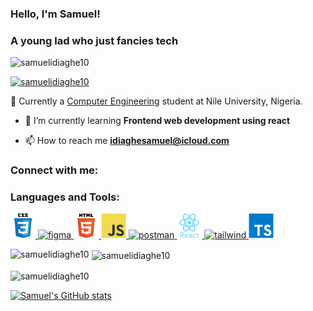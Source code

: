 <!-- Level !: Simple bio and stats -->

### Hello, I'm Samuel!




<!-- Github Stats --->


<h3 align="start">A young lad who just fancies tech</h3>

<p align="left"> <img src="https://komarev.com/ghpvc/?username=samuelidiaghe10&label=Profile%20views&color=0e75b6&style=flat" alt="samuelidiaghe10" /> </p>

<p align="left"> <a href="https://github.com/ryo-ma/github-profile-trophy"><img src="https://github-profile-trophy.vercel.app/?username=samuelidiaghe10" alt="samuelidiaghe10" /></a> </p>

🏫 Currently a [Computer Engineering](https://www.nileuniversity.edu.ng/courses/beng-computer-engineering/) student at Nile University, Nigeria. <br/>


- 🌱 I’m currently learning **Frontend web development using react**

- 📫 How to reach me **idiaghesamuel@icloud.com**

<h3 align="left">Connect with me:</h3>
<p align="left">
</p>

<h3 align="left">Languages and Tools:</h3>
<p align="left"> <a href="https://www.w3schools.com/css/" target="_blank" rel="noreferrer">
  <img src="https://raw.githubusercontent.com/devicons/devicon/master/icons/css3/css3-original-wordmark.svg" alt="css3" width="40" height="40"/> </a> <a href="https://www.figma.com/" target="_blank" rel="noreferrer"> 
    <img src="https://www.vectorlogo.zone/logos/figma/figma-icon.svg" alt="figma" width="40" height="40"/> </a> <a href="https://www.w3.org/html/" target="_blank" rel="noreferrer"> <img src="https://raw.githubusercontent.com/devicons/devicon/master/icons/html5/html5-original-wordmark.svg" alt="html5" width="40" height="40"/> </a> <a href="https://developer.mozilla.org/en-US/docs/Web/JavaScript" target="_blank" rel="noreferrer"> <img src="https://raw.githubusercontent.com/devicons/devicon/master/icons/javascript/javascript-original.svg" alt="javascript" width="40" height="40"/> </a> <a href="https://postman.com" target="_blank" rel="noreferrer"> <img src="https://www.vectorlogo.zone/logos/getpostman/getpostman-icon.svg" alt="postman" width="40" height="40"/> </a> <a href="https://reactjs.org/" target="_blank" rel="noreferrer"> <img src="https://raw.githubusercontent.com/devicons/devicon/master/icons/react/react-original-wordmark.svg" alt="react" width="40" height="40"/> </a> <a href="https://tailwindcss.com/" target="_blank" rel="noreferrer"> <img src="https://www.vectorlogo.zone/logos/tailwindcss/tailwindcss-icon.svg" alt="tailwind" width="40" height="40"/> </a> <a href="https://www.typescriptlang.org/" target="_blank" rel="noreferrer"> <img src="https://raw.githubusercontent.com/devicons/devicon/master/icons/typescript/typescript-original.svg" alt="typescript" width="40" height="40"/> </a> </p>

<p><img align="left" src="https://github-readme-stats.vercel.app/api/top-langs?username=samuelidiaghe10&show_icons=true&locale=en&layout=compact" alt="samuelidiaghe10" /></p>

<p>&nbsp;<img align="center" src="https://github-readme-stats.vercel.app/api?username=samuelidiaghe10&show_icons=true&locale=en" alt="samuelidiaghe10" /></p>

<p><img align="center" src="https://github-readme-streak-stats.herokuapp.com/?user=samuelidiaghe10&" alt="samuelidiaghe10" /></p>




[![Samuel's GitHub stats](https://github-readme-stats.vercel.app/api?username=samuelidiaghe10)](https://github.com/samuelidiaghe10/github-readme-stats)

